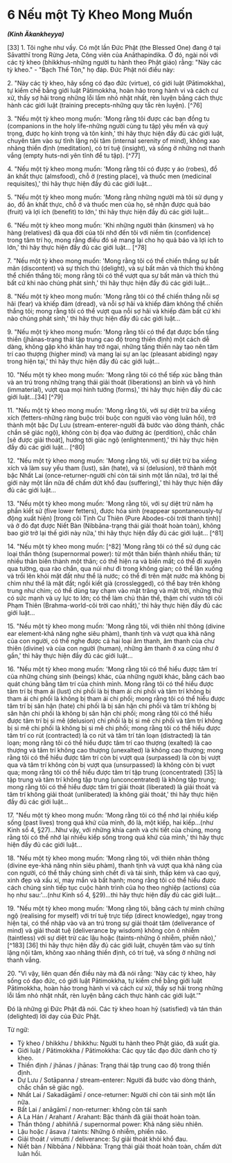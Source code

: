 # 6 Nếu một Tỳ Kheo Mong Muốn
***(Kinh Äkankheyya)***

[33] 1. Tôi nghe như vầy. Có một lần Đức Phật (the Blessed One) đang ở tại Sāvatthī trong Rừng Jeta, Công viên của Anāthapindika. Ở đó, ngài nói với các tỳ kheo (bhikkhus-những người tu hành theo Phật giáo) rằng: "Này các tỳ kheo." - "Bạch Thế Tôn," họ đáp. Đức Phật nói điều này:

2\. "Này các tỳ kheo, hãy sống có đạo đức (virtue), có giới luật (Pātimokkha), tự kiềm chế bằng giới luật Pātimokkha, hoàn hảo trong hành vi và cách cư xử, thấy sợ hãi trong những lỗi lầm nhỏ nhặt nhất, rèn luyện bằng cách thực hành các giới luật (training precepts-những quy tắc rèn luyện). [^76]

<!--pg-->
3\. "Nếu một tỳ kheo mong muốn: 'Mong rằng tôi được các bạn đồng tu (companions in the holy life-những người cùng tu tập) yêu mến và quý trọng, được họ kính trọng và tôn kính,' thì hãy thực hiện đầy đủ các giới luật, chuyên tâm vào sự tĩnh lặng nội tâm (internal serenity of mind), không xao nhãng thiền định (meditation), có trí tuệ (insight), và sống ở những nơi thanh vắng (empty huts-nơi yên tĩnh để tu tập). [^77]

4\. "Nếu một tỳ kheo mong muốn: 'Mong rằng tôi có được y áo (robes), đồ ăn khất thực (almsfood), chỗ ở (resting place), và thuốc men (medicinal requisites),' thì hãy thực hiện đầy đủ các giới luật...

5\. "Nếu một tỳ kheo mong muốn: 'Mong rằng những người mà tôi sử dụng y áo, đồ ăn khất thực, chỗ ở và thuốc men của họ, sẽ nhận được quả báo (fruit) và lợi ích (benefit) to lớn,' thì hãy thực hiện đầy đủ các giới luật...

6\. "Nếu một tỳ kheo mong muốn: 'Khi những người thân (kinsmen) và họ hàng (relatives) đã qua đời của tôi nhớ đến tôi với niềm tin (confidence) trong tâm trí họ, mong rằng điều đó sẽ mang lại cho họ quả báo và lợi ích to lớn,' thì hãy thực hiện đầy đủ các giới luật... [^78]

7\. "Nếu một tỳ kheo mong muốn: 'Mong rằng tôi có thể chiến thắng sự bất mãn (discontent) và sự thích thú (delight), và sự bất mãn và thích thú không thể chiến thắng tôi; mong rằng tôi có thể vượt qua sự bất mãn và thích thú bất cứ khi nào chúng phát sinh,' thì hãy thực hiện đầy đủ các giới luật...

8\. "Nếu một tỳ kheo mong muốn: 'Mong rằng tôi có thể chiến thắng nỗi sợ hãi (fear) và khiếp đảm (dread), và nỗi sợ hãi và khiếp đảm không thể chiến thắng tôi; mong rằng tôi
có thể vượt qua nỗi sợ hãi và khiếp đảm bất cứ khi nào chúng phát sinh,' thì hãy thực hiện đầy đủ các giới luật...

<!--pg-->
9\. "Nếu một tỳ kheo mong muốn: 'Mong rằng tôi có thể đạt được bốn tầng thiền (jhānas-trạng thái tập trung cao độ trong thiền định) một cách dễ dàng, không gặp khó khăn hay trở ngại, những tầng thiền này tạo nên tâm trí cao thượng (higher mind) và mang lại sự an lạc (pleasant abiding) ngay trong hiện tại,' thì hãy thực hiện đầy đủ các giới luật...

10\. "Nếu một tỳ kheo mong muốn: 'Mong rằng tôi có thể tiếp xúc bằng thân và an trú trong những trạng thái giải thoát (liberations) an bình và vô hình (immaterial), vượt qua mọi hình tướng (forms),' thì hãy thực hiện đầy đủ các giới luật...[34] [^79]

11\. "Nếu một tỳ kheo mong muốn: 'Mong rằng tôi, với sự diệt trừ ba xiềng xích (fetters-những ràng buộc trói buộc con người vào vòng luân hồi), trở thành một bậc Dự Lưu (stream-enterer-người đã bước vào dòng thánh, chắc chắn sẽ giác ngộ), không còn bị đọa vào đường ác (perdition), chắc chắn [sẽ được giải thoát], hướng tới giác ngộ (enlightenment),' thì hãy thực hiện đầy đủ các giới luật... [^80]

12\. "Nếu một tỳ kheo mong muốn: 'Mong rằng tôi, với sự diệt trừ ba xiềng xích và làm suy yếu tham (lust), sân (hate), và si (delusion), trở thành một bậc Nhất Lai (once-returner-người chỉ còn tái sinh một lần nữa), trở lại thế giới này một lần nữa để chấm dứt khổ đau (suffering),' thì hãy thực hiện đầy đủ các giới luật...

13\. "Nếu một tỳ kheo mong muốn: 'Mong rằng tôi, với sự diệt trừ năm hạ phần kiết sử (five lower fetters), được hóa sinh (reappear spontaneously-tự động xuất hiện) [trong cõi Tịnh Cư Thiên (Pure Abodes-cõi trời thanh tịnh)] và ở đó đạt được Niết Bàn (Nibbāna-trạng thái giải thoát hoàn toàn), không bao giờ trở lại thế giới này nữa,' thì hãy thực hiện đầy đủ các giới luật... [^81]

<!--pg-->
14\. "Nếu một tỳ kheo mong muốn: [^82] 'Mong rằng tôi có thể sử dụng các loại thần thông (supernormal power): từ một thân biến thành nhiều thân; từ nhiều thân biến thành một thân; có thể hiện ra và biến mất; có thể đi xuyên qua tường, qua rào chắn, qua núi như đi trong không gian; có thể lặn xuống và trồi lên khỏi mặt đất như thể là nước; có thể đi trên mặt nước mà không bị chìm như thể là mặt đất; ngồi kiết già (crosslegged), có thể bay trên không trung như chim; có thể dùng tay chạm vào mặt trăng và mặt trời, những thứ có sức mạnh và uy lực to lớn; có thể làm chủ thân thể, thậm chí vươn tới cõi Phạm Thiên (Brahma-world-cõi trời cao nhất),' thì hãy thực hiện đầy đủ các giới luật...

15\. "Nếu một tỳ kheo mong muốn: 'Mong rằng tôi, với thiên nhĩ thông (divine ear element-khả năng nghe siêu phàm), thanh tịnh và vượt qua khả năng của con người, có thể nghe được cả hai loại âm thanh, âm thanh của chư thiên (divine) và của con người (human), những âm thanh ở xa cũng như ở gần,' thì hãy thực hiện đầy đủ các giới luật...

16\. "Nếu một tỳ kheo mong muốn: 'Mong rằng tôi có thể hiểu được tâm trí của những chúng sinh (beings) khác, của những người khác, bằng cách bao quát chúng bằng tâm trí của chính mình. Mong rằng tôi có thể hiểu được tâm trí bị tham ái (lust) chi phối là bị tham ái chi phối và tâm trí không bị tham ái chi phối là không bị tham ái
chi phối; mong rằng tôi có thể hiểu được tâm trí bị sân hận (hate) chi phối là bị sân hận chi phối và tâm trí không bị sân hận chi phối là không bị sân hận chi phối; mong rằng tôi có thể hiểu được tâm trí bị si mê (delusion) chi phối là bị si mê chi phối và tâm trí không bị si mê chi phối là không bị si mê chi phối; mong rằng tôi có thể hiểu được tâm trí co rút (contracted) là co rút và tâm trí tán loạn (distracted) là tán loạn; mong rằng tôi có thể hiểu được tâm trí cao thượng (exalted) là cao thượng và tâm trí không cao thượng (unexalted) là không cao thượng; mong rằng tôi có thể hiểu được tâm trí còn bị vượt qua (surpassed) là còn bị vượt qua và tâm trí không còn bị vượt qua (unsurpassed) là không còn bị vượt qua; mong rằng tôi có thể hiểu được tâm trí tập trung (concentrated) [35] là tập trung và tâm trí không tập trung (unconcentrated) là không tập trung; mong rằng tôi có thể hiểu được tâm trí giải thoát (liberated) là giải thoát và tâm trí không giải thoát (unliberated) là không giải thoát,' thì hãy thực hiện đầy đủ các giới luật...

17\. "Nếu một tỳ kheo mong muốn: 'Mong rằng tôi có thể nhớ lại nhiều kiếp sống (past lives) trong quá khứ của mình, đó là, một kiếp, hai kiếp...(như Kinh số 4, §27)...Như vậy, với những khía cạnh và chi tiết của chúng, mong rằng tôi có thể nhớ lại nhiều kiếp sống trong quá khứ của mình,' thì hãy thực hiện đầy đủ các giới luật...

18\. "Nếu một tỳ kheo mong muốn: 'Mong rằng tôi, với thiên nhãn thông (divine eye-khả năng nhìn siêu phàm), thanh tịnh và vượt qua khả năng của con người, có thể thấy chúng sinh chết đi và tái sinh, thấp kém và cao quý, xinh đẹp và xấu xí, may mắn và bất hạnh; mong rằng tôi có thể hiểu được cách chúng sinh tiếp tục cuộc hành trình của họ theo nghiệp (actions) của họ như sau:'...(như Kinh số 4, §29)...thì hãy thực hiện đầy đủ các giới luật...

19\. "Nếu một tỳ kheo mong muốn: 'Mong rằng tôi, bằng cách tự mình chứng ngộ (realising for myself) với trí tuệ trực tiếp (direct knowledge), ngay trong hiện tại, có thể nhập vào và an trú trong sự giải thoát tâm (deliverance of mind) và giải thoát tuệ (deliverance by wisdom) không còn ô nhiễm (taintless) với sự diệt trừ các lậu hoặc (taints-những ô nhiễm, phiền não),' [^183] [36] thì hãy thực hiện đầy đủ các giới luật, chuyên tâm vào sự tĩnh lặng nội tâm, không xao nhãng thiền định, có trí tuệ, và sống ở những nơi thanh vắng.

20\. "Vì vậy, liên quan đến điều này mà đã nói rằng: 'Này các tỳ kheo, hãy sống có đạo đức, có giới luật Pātimokkha, tự kiềm chế bằng giới luật Pātimokkha, hoàn hảo trong hành vi và cách cư xử, thấy sợ hãi trong những lỗi lầm nhỏ nhặt nhất, rèn luyện bằng cách thực hành các giới luật.'"

Đó là những gì Đức Phật đã nói. Các tỳ kheo hoan hỷ (satisfied) và tán thán (delighted) lời dạy của Đức Phật.

<!--pg-->
Từ ngữ:

- Tỳ kheo / bhikkhu / bhikkhu: Người tu hành theo Phật giáo, đã xuất gia.
- Giới luật / Pātimokkha / Pātimokkha: Các quy tắc đạo đức dành cho tỳ kheo.
- Thiền định / jhānas / jhānas: Trạng thái tập trung cao độ trong thiền định.
- Dự Lưu / Sotāpanna / stream-enterer: Người đã bước vào dòng thánh, chắc chắn sẽ giác ngộ.
- Nhất Lai / Sakadāgāmī / once-returner: Người chỉ còn tái sinh một lần nữa.
- Bất Lai / anāgāmī / non-returner: không còn tái sanh
- A La Hán / Arahant / Arahant: Bậc thánh đã giải thoát hoàn toàn.
- Thần thông / abhiññā / supernormal power: Khả năng siêu nhiên.
- Lậu hoặc / āsava / taints: Những ô nhiễm, phiền não.
- Giải thoát / vimutti / deliverance: Sự giải thoát khỏi khổ đau.
- Niết bàn / Nibbāna / Nibbāna: Trạng thái giải thoát hoàn toàn, chấm dứt luân hồi.

